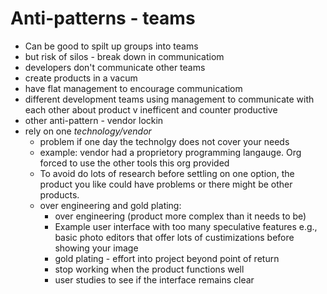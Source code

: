 # Anti-patterns - teams

* Can be good to spilt up groups into teams
* but risk of silos - break down in communicatiom
* developers don't communicate other teams
* create products in a vacum
* have flat management to encourage communicatiom
* different development teams using management to communicate with each other about product v inefficent and counter productive
* other anti-pattern - vendor lockin
* rely on one *technology/vendor*
  * problem if one day the technolgy does not cover your needs
  * example: vendor had a proprietory programming langauge. Org forced to use the other tools this org provided
  * To avoid do lots of research before settling on one option, the product you like could have problems or there might be other products.
  * over engineering and gold plating:
    * over engineering (product more complex than it needs to be)
    * Example user interface with too many speculative features e.g., basic photo editors that offer lots of custimizations before showing your image
    * gold plating - effort into project beyond point of return
    * stop working when the product functions well
    * user studies to see if the interface remains clear
